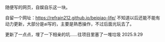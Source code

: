 随便写的网页，自娱自乐这一块。

自留一个网址：https://refrain212.github.io/beipiao-life/
不知道以后还能不能有动力更新，大部分是ai写的，主要是熟悉操作，不过后面光玩去了。

更新了一点点，埋了一下相亲的坑……往项目里塞了一堆垃圾
2025.9.29
